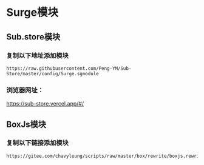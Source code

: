 # Surge模块
## Sub.store模块
### 复制以下地址添加模块
````
https://raw.githubusercontent.com/Peng-YM/Sub-Store/master/config/Surge.sgmodule
````
### 浏览器网址：
https://sub-store.vercel.app/#/

## BoxJs模块
### 复制以下链接添加模块
````
https://gitee.com/chavyleung/scripts/raw/master/box/rewrite/boxjs.rewrite.surge.sgmodule
````
